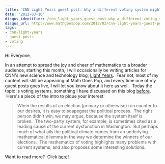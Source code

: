 ```yaml
---
title: 'CNN Light Years guest post: Why a different voting system might be better'
date: '2012-03-16'
disqus_identifier: /cnn_light_years_guest_post_why_a_different_voting_system_might_be_better.html
disqus_url: http://www.mathgoespop.com/2012/03/cnn-light-years-guest-post-why-a-different-voting-system-might-be-better.html
tags:
- cnn-light-years
- guest-posts
- voting
---
```


Hi Everyone,

In an attempt to spread the joy and cheer of mathematics to a broader audience, starting this month, I will occasionally be writing articles for CNN's new science and technology blog, <a href="http://lightyears.blogs.cnn.com/">Light Years</a>.  Fear not, most of my content will still be appearing at Math Goes Pop, and every time one of my guest posts goes live, I will let you know about it here as well.  Today the topic is voting systems, something I have discussed on this blog <a href="http://www.mathgoespop.com/tag/voting">before</a>.  Here's a piece of the intro to pique your interest:
<blockquote>When the results of an election (primary or otherwise) run counter to our desires, it is easy to scapegoat the political process.  The right person didn't win, we may argue, because the system itself is broken.  The two-party system, for example, is sometimes cited as a leading cause of the current dysfunction in Washington.  But perhaps much of what ails the political climate comes from an underlying mathematical dilemma in the way we determine the winners of our elections.  The mathematics of voting highlights many problems with current systems, and also proposes some interesting solutions.</blockquote>
Want to read more?  Click <a href="http://lightyears.blogs.cnn.com/2012/03/16/opinion-why-a-different-voting-system-might-be-better/">here</a>!

